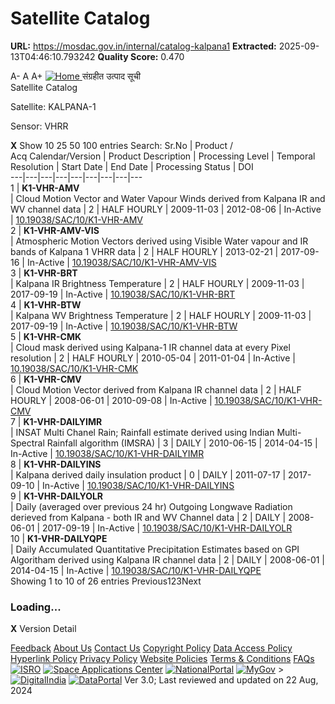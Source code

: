 # Satellite Catalog

**URL:** https://mosdac.gov.in/internal/catalog-kalpana1
**Extracted:** 2025-09-13T04:46:10.793242
**Quality Score:** 0.470

A- A A+
[ ![Home](https://mosdac.gov.in/sites/default/files/mosdac_small.png) ](https://mosdac.gov.in/ "Home")
संग्रहीत उत्पाद सूची   
Satellite Catalog  

Satellite: KALPANA-1   

Sensor: VHRR   
  

**X**
Show 10 25 50 100 entries
Search:
Sr.No | Product /  
Acq Calendar/Version  | Product Description | Processing Level | Temporal Resolution | Start Date | End Date | Processing Status | DOI  
---|---|---|---|---|---|---|---|---  
1 |  **K1-VHR-AMV**  
| Cloud Motion Vector and Water Vapour Winds derived from Kalpana IR and WV channel data | 2 | HALF HOURLY | 2009-11-03 | 2012-08-06 | In-Active | [10.19038/SAC/10/K1-VHR-AMV](https://dx.doi.org/10.19038/SAC/10/K1-VHR-AMV)  
2 |  **K1-VHR-AMV-VIS**  
| Atmospheric Motion Vectors derived using Visible Water vapour and IR bands of Kalpana 1 VHRR data | 2 | HALF HOURLY | 2013-02-21 | 2017-09-16 | In-Active | [10.19038/SAC/10/K1-VHR-AMV-VIS](https://dx.doi.org/10.19038/SAC/10/K1-VHR-AMV-VIS)  
3 |  **K1-VHR-BRT**  
| Kalpana IR Brightness Temperature | 2 | HALF HOURLY | 2009-11-03 | 2017-09-19 | In-Active | [10.19038/SAC/10/K1-VHR-BRT](https://dx.doi.org/10.19038/SAC/10/K1-VHR-BRT)  
4 |  **K1-VHR-BTW**  
| Kalpana WV Brightness Temperature | 2 | HALF HOURLY | 2009-11-03 | 2017-09-19 | In-Active | [10.19038/SAC/10/K1-VHR-BTW](https://dx.doi.org/10.19038/SAC/10/K1-VHR-BTW)  
5 |  **K1-VHR-CMK**  
| Cloud mask derived using Kalpana-1 IR channel data at every Pixel resolution | 2 | HALF HOURLY | 2010-05-04 | 2011-01-04 | In-Active | [10.19038/SAC/10/K1-VHR-CMK](https://dx.doi.org/10.19038/SAC/10/K1-VHR-CMK)  
6 |  **K1-VHR-CMV**  
| Cloud Motion Vector derived from Kalpana IR channel data | 2 | HALF HOURLY | 2008-06-01 | 2010-09-08 | In-Active | [10.19038/SAC/10/K1-VHR-CMV](https://dx.doi.org/10.19038/SAC/10/K1-VHR-CMV)  
7 |  **K1-VHR-DAILYIMR**  
| INSAT Multi Chanel Rain; Rainfall estimate derived using Indian Multi-Spectral Rainfall algorithm (IMSRA) | 3 | DAILY | 2010-06-15 | 2014-04-15 | In-Active | [10.19038/SAC/10/K1-VHR-DAILYIMR](https://dx.doi.org/10.19038/SAC/10/K1-VHR-DAILYIMR)  
8 |  **K1-VHR-DAILYINS**  
| Kalpana derived daily insulation product | 0 | DAILY | 2011-07-17 | 2017-09-10 | In-Active | [10.19038/SAC/10/K1-VHR-DAILYINS](https://dx.doi.org/10.19038/SAC/10/K1-VHR-DAILYINS)  
9 |  **K1-VHR-DAILYOLR**  
| Daily (averaged over previous 24 hr) Outgoing Longwave Radiation derieved from Kalpana - both IR and WV Channel data | 2 | DAILY | 2008-06-01 | 2017-09-19 | In-Active | [10.19038/SAC/10/K1-VHR-DAILYOLR](https://dx.doi.org/10.19038/SAC/10/K1-VHR-DAILYOLR)  
10 |  **K1-VHR-DAILYQPE**  
| Daily Accumulated Quantitative Precipitation Estimates based on GPI Algoritham derived using Kalpana IR channel data | 2 | DAILY | 2008-06-01 | 2014-04-15 | In-Active | [10.19038/SAC/10/K1-VHR-DAILYQPE](https://dx.doi.org/10.19038/SAC/10/K1-VHR-DAILYQPE)  
Showing 1 to 10 of 26 entries
Previous123Next
### Loading...
**X**
Version Detail
  

[](javascript:void\(0\);)
[Feedback](https://mosdac.gov.in/mosdac-feedback)
[About Us](https://mosdac.gov.in/about-us)
[Contact Us](https://mosdac.gov.in/contact-us)
[Copyright Policy](https://mosdac.gov.in/copyright-policy)
[Data Access Policy](https://mosdac.gov.in/data-access-policy)
[Hyperlink Policy](https://mosdac.gov.in/hyperlink-policy)
[Privacy Policy](https://mosdac.gov.in/privacy-policy)
[Website Policies](https://mosdac.gov.in/website-policies)
[Terms & Conditions](https://mosdac.gov.in/terms-conditions)
[FAQs](https://mosdac.gov.in/faq-page)
[![ISRO](https://mosdac.gov.in/sites/default/files/styles/thumbnail/public/logo-transparent.png?itok=IUS20l-w)](http://www.isro.gov.in) [![Space Applications Center](https://mosdac.gov.in/sites/default/files/styles/thumbnail/public/saclogo.png?itok=_Jv4AuIn)](http://www.sac.gov.in) [![NationalPortal](https://mosdac.gov.in/sites/default/files/styles/thumbnail/public/india-gov_0.png?itok=yssAPH3m)](http://www.india.gov.in) [![MyGov](https://mosdac.gov.in/sites/default/files/styles/thumbnail/public/mygov_0.png?itok=Po-dzdT3)](http://mygov.in/) >[![DigitalIndia](https://mosdac.gov.in/sites/default/files/styles/thumbnail/public/digital-india_0.png?itok=ntlP7atE)](http://www.digitalindia.gov.in/) [![DataPortal](https://mosdac.gov.in/sites/default/files/styles/thumbnail/public/data-gov.png?itok=qYA78FgB)](http://data.gov.in)
Ver 3.0; Last reviewed and updated on 22 Aug, 2024 
